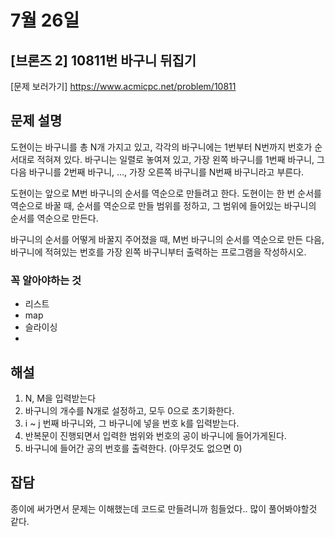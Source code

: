 # 7월 26일

## [브론즈 2] 10811번 바구니 뒤집기

[문제 보러가기]
https://www.acmicpc.net/problem/10811

## 문제 설명

도현이는 바구니를 총 N개 가지고 있고, 각각의 바구니에는 1번부터 N번까지 번호가 순서대로 적혀져 있다. 바구니는 일렬로 놓여져 있고, 가장 왼쪽 바구니를 1번째 바구니, 그 다음 바구니를 2번째 바구니, ..., 가장 오른쪽 바구니를 N번째 바구니라고 부른다.

도현이는 앞으로 M번 바구니의 순서를 역순으로 만들려고 한다. 도현이는 한 번 순서를 역순으로 바꿀 때, 순서를 역순으로 만들 범위를 정하고, 그 범위에 들어있는 바구니의 순서를 역순으로 만든다.

바구니의 순서를 어떻게 바꿀지 주어졌을 때, M번 바구니의 순서를 역순으로 만든 다음, 바구니에 적혀있는 번호를 가장 왼쪽 바구니부터 출력하는 프로그램을 작성하시오.

### 꼭 알아야하는 것

-   리스트
-   map
-   슬라이싱
-

## 해설

1. N, M을 입력받는다
2. 바구니의 개수를 N개로 설정하고, 모두 0으로 초기화한다.
3. i ~ j 번째 바구니와, 그 바구니에 넣을 번호 k를 입력받는다.
4. 반복문이 진행되면서 입력한 범위와 번호의 공이 바구니에 들어가게된다.
5. 바구니에 들어간 공의 번호를 출력한다. (아무것도 없으면 0)

## 잡담

종이에 써가면서 문제는 이해했는데 코드로 만들려니까 힘들었다.. 많이 풀어봐야할것 같다.
